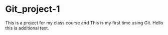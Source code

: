 # Git_project-1
This is a project for my class course and This is my first time using Git. Hello this is additional text.
